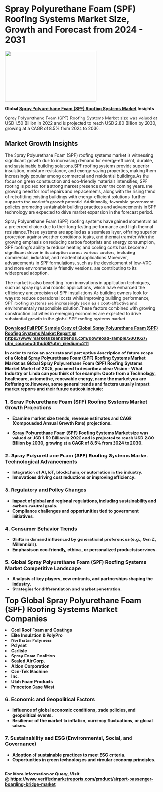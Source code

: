 <H1>Spray Polyurethane Foam (SPF) Roofing Systems Market Size, Growth and Forecast from 2024 - 2031</H1><img class="aligncenter size-medium wp-image-584254" src="https://thirdeyenews.in/wp-content/uploads/2024/09/Global-Market-Research-300x168.jpeg" alt="" width="300" height="168" /><p><strong>Global&nbsp;<a href="https://www.marketsizeandtrends.com/download-sample/280162/?utm_source=Github8j?utm_medium=211">Spray Polyurethane Foam (SPF) Roofing Systems Market</a> Insights</strong></p><p>Spray Polyurethane Foam (SPF) Roofing Systems Market size was valued at USD 1.50 Billion in 2022 and is projected to reach USD 2.80 Billion by 2030, growing at a CAGR of 8.5% from 2024 to 2030.</p><p><h2>Market Growth Insights</h2> <p>The Spray Polyurethane Foam (SPF) roofing systems market is witnessing significant growth due to increasing demand for energy-efficient, durable, and sustainable building solutions.SPF roofing systems provide superior insulation, moisture resistance, and energy-saving properties, making them increasingly popular among commercial and residential buildings.As the focus on green construction and eco-friendly materials intensifies, SPF roofing is poised for a strong market presence over the coming years.The growing need for roof repairs and replacements, along with the rising trend of retrofitting existing buildings with energy-efficient solutions, further supports the market's growth potential.Additionally, favorable government policies promoting sustainable building practices and advancements in SPF technology are expected to drive market expansion in the forecast period.</p> <p><strong><a href="#"></a></strong></p> <p>Spray Polyurethane Foam (SPF) roofing systems have gained momentum as a preferred choice due to their long-lasting performance and high thermal resistance.These systems are applied as a seamless layer, offering superior protection against weather conditions, leaks, and thermal transfer.With the growing emphasis on reducing carbon footprints and energy consumption, SPF roofing's ability to reduce heating and cooling costs has become a significant driver in its adoption across various sectors, including commercial, industrial, and residential applications.Moreover, advancements in SPF formulations, such as the development of low-VOC and more environmentally friendly versions, are contributing to its widespread adoption.</p> <p>The market is also benefiting from innovations in application techniques, such as spray rigs and robotic applications, which have enhanced the efficiency and precision of SPF installations.As building owners look for ways to reduce operational costs while improving building performance, SPF roofing systems are increasingly seen as a cost-effective and environmentally responsible solution.These factors combined with growing construction activities in emerging economies are expected to drive substantial growth in the global SPF roofing systems market.</p> <p><strong><a href="#"></p><p><span class=""><strong>Download Full PDF Sample Copy of Global Spray Polyurethane Foam (SPF) Roofing Systems Market Report</strong> @ <a href="https://www.marketsizeandtrends.com/download-sample/280162/?utm_source=Github8j?utm_medium=211" target="_blank">https://www.marketsizeandtrends.com/download-sample/280162/?utm_source=Github8j?utm_medium=211</a></span></p><p>In order to make an accurate and perceptive description of future scope of a Global&nbsp;Spray Polyurethane Foam (SPF) Roofing Systems Market Market as Global&nbsp;Spray Polyurethane Foam (SPF) Roofing Systems Market Market of 2025, you need to describe a clear Vision &ndash; What Industry or Linda can you think of for example: Quote from a Technology, healthcare, automotive, renewable energy, name the market you are Reffering to.However, some general trends and factors usually impact market reports and their future outlook include:</p><h3>1.&nbsp;<strong>Spray Polyurethane Foam (SPF) Roofing Systems Market Growth Projections</strong></h3><ul><li>Examine market size trends, revenue estimates and CAGR (Compounded Annual Growth Rate) projections.</li><li><p>Spray Polyurethane Foam (SPF) Roofing Systems Market size was valued at USD 1.50 Billion in 2022 and is projected to reach USD 2.80 Billion by 2030, growing at a CAGR of 8.5% from 2024 to 2030.</p></li></ul><h3>2.&nbsp;<strong>Spray Polyurethane Foam (SPF) Roofing Systems Market Technological Advancements</strong></h3><ul><li>Integration of AI, IoT, blockchain, or automation in the industry.</li><li>Innovations driving cost reductions or improving efficiency.</li></ul><h3>3.&nbsp;<strong>Regulatory and Policy Changes</strong></h3><ul><li>Impact of global and regional regulations, including sustainability and carbon-neutral goals.</li><li>Compliance challenges and opportunities tied to government initiatives.</li></ul><h3>4.&nbsp;<strong>Consumer Behavior Trends</strong></h3><ul><li>Shifts in demand influenced by generational preferences (e.g., Gen Z, Millennials).</li><li>Emphasis on eco-friendly, ethical, or personalized products/services.</li></ul><h3>5.&nbsp;<strong>Global Spray Polyurethane Foam (SPF) Roofing Systems Market Competitive Landscape</strong></h3><ul><li>Analysis of key players, new entrants, and partnerships shaping the industry.</li><li>Strategies for differentiation and market penetration.</li></ul><p data-pm-slice="1 1 []"><span style="color: inherit; font-family: inherit; font-size: 25px;">Top Global Spray Polyurethane Foam (SPF) Roofing Systems Market Companies</span></p><div class="" data-test-id=""><p><li>Cool Roof Foam and Coatings</li><li> Elite Insulation & PolyPro</li><li> Northstar Polymers</li><li> Polyset</li><li> Carlisle</li><li> Spray Foam Coalition</li><li> Sealed Air Corp.</li><li> Aldon Corporation</li><li> Con-Tek Machine</li><li> Inc.</li><li> Utah Foam Products</li><li> Princeton Case West</li></p></div><h3>6.&nbsp;<strong>Economic and Geopolitical Factors</strong></h3><ul><li>Influence of global economic conditions, trade policies, and geopolitical events.</li><li>Resilience of the market to inflation, currency fluctuations, or global crises.</li></ul><h3>7.&nbsp;<strong>Sustainability and ESG (Environmental, Social, and Governance)</strong></h3><ul><li>Adoption of sustainable practices to meet ESG criteria.</li><li>Opportunities in green technologies and circular economy principles.</li></ul><h2><strong style="font-size: 14px;">For More Information or Query, Visit @&nbsp;</strong><a style="background-color: #ffffff; font-size: 14px;" href="https://www.marketsizeandtrends.com/report/spray-polyurethane-foam-spf-roofing-systems-market/" target="_blank">https://www.verifiedmarketreports.com/product/airport-passenger-boarding-bridge-market</a></h2>